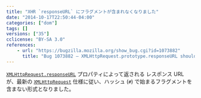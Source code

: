 ```yaml
---
title: "XHR `responseURL` にフラグメントが含まれなくなりました"
date: "2014-10-17T22:50:44-04:00"
categories: ["dom"]
tags: []
versions: ["35"]
cclicense: "BY-SA 3.0"
references:
    - url: "https://bugzilla.mozilla.org/show_bug.cgi?id=1073882"
      title: "Bug 1073882 – XMLHttpRequest.prototype.responseURL should not have fragment per latest spec"
---
```

[`XMLHttpRequest.responseURL`](https://developer.mozilla.org/ja/docs/Web/API/XMLHttpRequest.responseURL) プロパティによって返される レスポンス URL が、最新の [`XMLHttpRequest`](https://developer.mozilla.org/ja/docs/Web/API/XMLHttpRequest) 仕様に従い、ハッシュ (`#`) で始まるフラグメントを含まない形式となりました。
